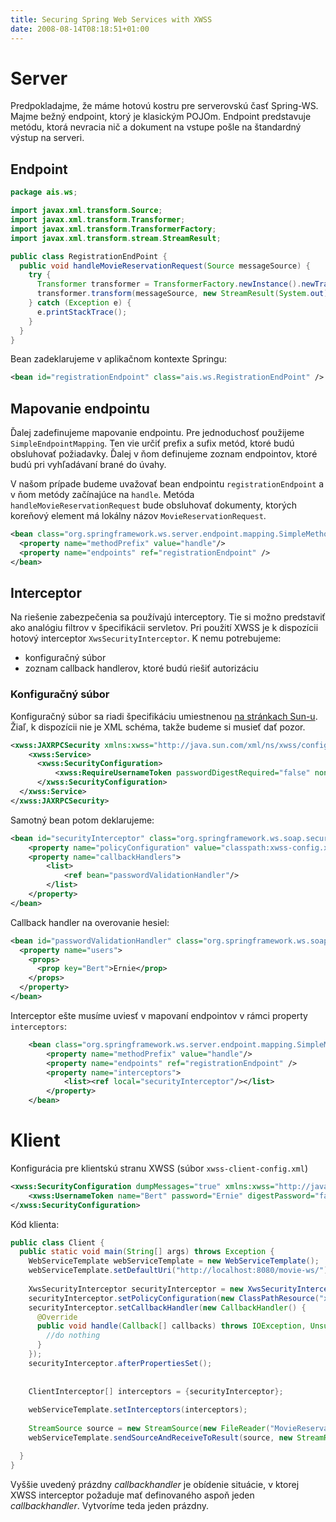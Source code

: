 ```yaml
---
title: Securing Spring Web Services with XWSS
date: 2008-08-14T08:18:51+01:00
---
```

# Server
Predpokladajme, že máme hotovú kostru pre serverovskú časť Spring-WS.
Majme bežný endpoint, ktorý je klasickým POJOm. Endpoint predstavuje metódu, ktorá nevracia nič a dokument na vstupe pošle na štandardný výstup na serveri.
## Endpoint
```java
package ais.ws;

import javax.xml.transform.Source;
import javax.xml.transform.Transformer;
import javax.xml.transform.TransformerFactory;
import javax.xml.transform.stream.StreamResult;

public class RegistrationEndPoint {
  public void handleMovieReservationRequest(Source messageSource) {
    try {
      Transformer transformer = TransformerFactory.newInstance().newTransformer();
      transformer.transform(messageSource, new StreamResult(System.out));
    } catch (Exception e) {
      e.printStackTrace();
    } 
  }
}
```
Bean zadeklarujeme v aplikačnom kontexte Springu:
```xml
<bean id="registrationEndpoint" class="ais.ws.RegistrationEndPoint" />
```
## Mapovanie endpointu
Ďalej zadefinujeme mapovanie endpointu. Pre jednoduchosť použijeme `SimpleEndpointMapping`. Ten vie určiť prefix a sufix metód, ktoré budú obsluhovať požiadavky. Ďalej v ňom definujeme zoznam endpointov, ktoré budú pri vyhľadávaní brané do úvahy.

V našom prípade budeme uvažovať bean endpointu `registrationEndpoint` a v ňom metódy začínajúce na `handle`. Metóda `handleMovieReservationRequest` bude obsluhovať dokumenty, ktorých koreňový element má lokálny názov `MovieReservationRequest`.
```xml
<bean class="org.springframework.ws.server.endpoint.mapping.SimpleMethodEndpointMapping">
  <property name="methodPrefix" value="handle"/>
  <property name="endpoints" ref="registrationEndpoint" />
</bean>
```
## Interceptor
Na riešenie zabezpečenia sa používajú interceptory. Tie si možno predstaviť ako analógiu filtrov v špecifikácii servletov. Pri použití XWSS je k dispozícii hotový interceptor `XwsSecurityInterceptor`. K nemu potrebujeme:

* konfiguračný súbor
* zoznam callback handlerov, ktoré budú riešiť autorizáciu

### Konfiguračný súbor
Konfiguračný súbor sa riadi špecifikáciu umiestnenou [na stránkach Sun-u](http://java.sun.com/webservices/docs/1.6/tutorial/doc/XWS-SecurityIntro4.html#wp565210 ). Žiaľ, k dispozícii nie je XML schéma, takže budeme si musieť dať pozor.
```xml
<xwss:JAXRPCSecurity xmlns:xwss="http://java.sun.com/xml/ns/xwss/config">
    <xwss:Service>
      <xwss:SecurityConfiguration>
          <xwss:RequireUsernameToken passwordDigestRequired="false" nonceRequired="false"/>
      </xwss:SecurityConfiguration>
  </xwss:Service>
</xwss:JAXRPCSecurity>
```
Samotný bean potom deklarujeme:
```xml
<bean id="securityInterceptor" class="org.springframework.ws.soap.security.xwss.XwsSecurityInterceptor">
    <property name="policyConfiguration" value="classpath:xwss-config.xml"/>
    <property name="callbackHandlers">
        <list>
            <ref bean="passwordValidationHandler"/>
        </list>
    </property>
</bean>
```
Callback handler na overovanie hesiel:
```xml
<bean id="passwordValidationHandler" class="org.springframework.ws.soap.security.xwss.callback.SimplePasswordValidationCallbackHandler">
  <property name="users">
    <props>
      <prop key="Bert">Ernie</prop>
    </props>
  </property>
</bean>
```

Interceptor ešte musíme uviesť v mapovaní endpointov v rámci property `interceptors`:
```xml
	<bean class="org.springframework.ws.server.endpoint.mapping.SimpleMethodEndpointMapping">
		<property name="methodPrefix" value="handle"/>
		<property name="endpoints" ref="registrationEndpoint" />
		<property name="interceptors">
			<list><ref local="securityInterceptor"/></list>
		</property>
	</bean>
```

# Klient
Konfigurácia pre klientskú stranu XWSS (súbor `xwss-client-config.xml`)
```xml
<xwss:SecurityConfiguration dumpMessages="true" xmlns:xwss="http://java.sun.com/xml/ns/xwss/config">
    <xwss:UsernameToken name="Bert" password="Ernie" digestPassword="false" useNonce="false"/>
</xwss:SecurityConfiguration>
```

Kód klienta:
```java
public class Client {
  public static void main(String[] args) throws Exception {
    WebServiceTemplate webServiceTemplate = new WebServiceTemplate();
    webServiceTemplate.setDefaultUri("http://localhost:8080/movie-ws/");
    
    XwsSecurityInterceptor securityInterceptor = new XwsSecurityInterceptor();
    securityInterceptor.setPolicyConfiguration(new ClassPathResource("xwss-client-config.xml"));
    securityInterceptor.setCallbackHandler(new CallbackHandler() {
      @Override
      public void handle(Callback[] callbacks) throws IOException, UnsupportedCallbackException {
        //do nothing
      }     
    });
    securityInterceptor.afterPropertiesSet();
    
    
    ClientInterceptor[] interceptors = {securityInterceptor};
    
    webServiceTemplate.setInterceptors(interceptors);
    
    StreamSource source = new StreamSource(new FileReader("MovieReservationRequest.xml"));
    webServiceTemplate.sendSourceAndReceiveToResult(source, new StreamResult(System.out));

  }
}
```
Vyššie uvedený prázdny *callbackhandler* je obídenie situácie, v ktorej XWSS interceptor požaduje mať definovaného aspoň jeden *callbackhandler*. Vytvoríme teda jeden prázdny.
